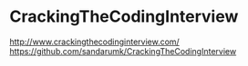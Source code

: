 # CrackingTheCodingInterview

http://www.crackingthecodinginterview.com/
https://github.com/sandarumk/CrackingTheCodingInterview
